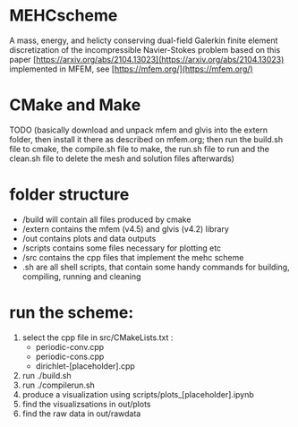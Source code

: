 # MEHCscheme
A mass, energy, and helicty conserving dual-field Galerkin finite element discretization of the incompressible Navier-Stokes problem based on this paper [https://arxiv.org/abs/2104.13023](https://arxiv.org/abs/2104.13023) implemented in MFEM, see [https://mfem.org/](https://mfem.org/)

# CMake and Make
TODO (basically download and unpack mfem and glvis into the extern folder, then install it there as described on mfem.org; then run the build.sh file to cmake, the compile.sh file to make, the run.sh file to run and the clean.sh file to delete the mesh and solution files afterwards)

# folder structure
* /build will contain all files produced by cmake
* /extern contains the mfem (v4.5) and glvis (v4.2) library
* /out contains plots and data outputs
* /scripts contains some files necessary for plotting etc
* /src contains the cpp files that implement the mehc scheme
* .sh are all shell scripts, that contain some handy commands for building, compiling, running and cleaning

# run the scheme:
1. select the cpp file in src/CMakeLists.txt :
    * periodic-conv.cpp
    * periodic-cons.cpp
    * dirichlet-[placeholder].cpp
2. run ./build.sh
3. run ./compilerun.sh
4. produce a visualization using scripts/plots_[placeholder].ipynb
5. find the visualizsations in out/plots
6. find the raw data in out/rawdata